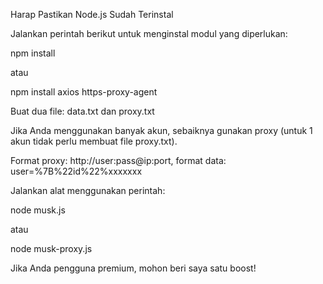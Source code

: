 Harap Pastikan Node.js Sudah Terinstal

Jalankan perintah berikut untuk menginstal modul yang diperlukan:

npm install

atau

npm install axios https-proxy-agent

Buat dua file: data.txt dan proxy.txt

Jika Anda menggunakan banyak akun, sebaiknya gunakan proxy (untuk 1 akun tidak perlu membuat file proxy.txt).

Format proxy: http://user:pass@ip:port, format data: user=%7B%22id%22%xxxxxxx

Jalankan alat menggunakan perintah:

node musk.js

atau

node musk-proxy.js

Jika Anda pengguna premium, mohon beri saya satu boost!
